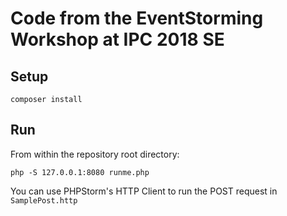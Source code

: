 # Code from the EventStorming Workshop at IPC 2018 SE

## Setup

`composer install`


## Run

From within the repository root directory:

`php -S 127.0.0.1:8080 runme.php`

You can use PHPStorm's HTTP Client to run the POST request in `SamplePost.http`


